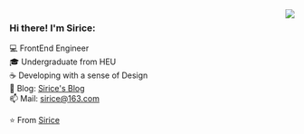 <img align='right' src="https://github-readme-stats.vercel.app/api?username=siricee&show_icons=true&hide_border=true">

### Hi there! I'm Sirice:

💻 FrontEnd Engineer<br>
🎓 Undergraduate from HEU<br>
☕ Developing with a sense of Design<br>
📝 Blog: [Sirice's Blog](https://sirice.netlify.app/)<br>
📫 Mail: sirice@163.com<br>

⭐️ From [Sirice](https://github.com/siricee)<br>
